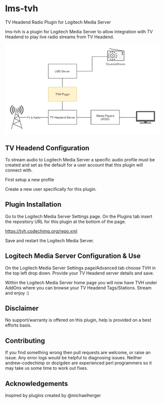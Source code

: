 # lms-tvh
TV Headend Radio Plugin for Logitech Media Server

lms-tvh is a plugin for Logitech Media Server to allow integration with TV Headend to play live radio streams from TV Headend.

![alt text](https://github.com/andrew-codechimp/lms-tvh/raw/master/lms-tvh-systemdiagram.png "System Diagram")


## TV Headend Configuration
To stream audio to Logitech Media Server a specific audio profile must be created and set as the default for a user account that this plugin will connect with.

First setup a new profile

Create a new user specifically for this plugin.



## Plugin Installation
Go to the Logitech Media Server Settings page. On the Plugins tab insert the repository URL for this plugin at the bottom of the page.

https://tvh.codechimp.org/repo.xml

Save and restart the Logitech Media Server. 

## Logitech Media Server Configuration & Use
On the Logitech Media Server Settings page/Advanced tab choose TVH in the top left drop down.
Provide your TV Headend server details and save.

Within the Logitech Media Server home page you will now have TVH under AddOns where you can browse your TV Headend Tags/Stations.
Stream and enjoy :)

## Disclaimer
No support/warranty is offered on this plugin, help is provided on a best efforts basis.

## Contributing
If you find something wrong then pull requests are welcome, or raise an issue.  Any error logs would be helpful to diagnosing issues.
Neither andrew-codechimp or dozigden are experienced perl programmers so it may take us some time to work out fixes.

## Acknowledgements
Inspired by plugins created by @michaelherger
